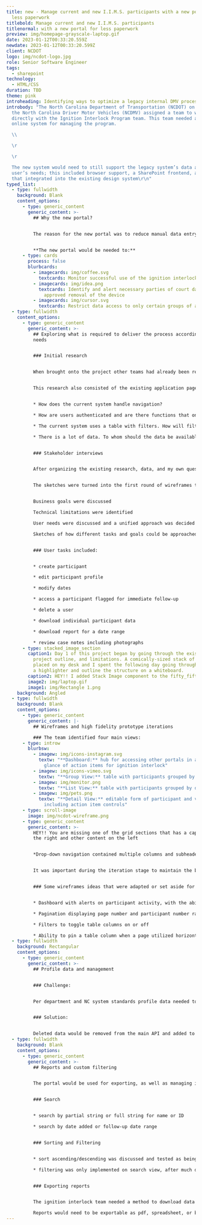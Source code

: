```yaml
---
title: new - Manage current and new I.I.M.S. participants with a new portal for
  less paperwork
titlebold: Manage current and new I.I.M.S. participants
titlenormal: with a new portal for less paperwork
preview: img/homepage-grayscale-laptop.gif
date: 2023-01-12T00:33:20.559Z
newdate: 2023-01-12T00:33:20.599Z
client: NCDOT
logo: img/ncdot-logo.jpg
role: Senior Software Engineer
tags:
  - sharepoint
technology:
  - HTML/CSS
duration: TBD
theme: pink
introheading: Identifying ways to optimize a legacy internal DMV process digitally
introbody: "The North Carolina Department of Transportation (NCDOT) on behalf of
  the North Carolina Driver Motor Vehicles (NCDMV) assigned a team to work
  directly with the Ignition Interlock Program team. This team needed a new
  online system for managing the program.

  \\ 

  \r

  \r

  The new system would need to still support the legacy system’s data and its
  user’s needs; this included browser support, a SharePoint frontend, and UI
  that integrated into the existing design system\r\n"
typed_list:
  - type: fullwidth
    background: Blank
    content_options:
      - type: generic_content
        generic_content: >-
          ## Why the new portal?


          The reason for the new portal was to reduce manual data entry, as well as a way to integrate desired features to aid in managing existing, stale, and new participants and vendors


          **The new portal would be needed to:**
      - type: cards
        process: false
        blurbcards:
          - imagecards: img/coffee.svg
            textcards: Monitor successful use of the ignition interlock device
          - imagecards: img/idea.png
            textcards: Identify and alert necessary parties of court dates and eventual
              approved removal of the device
          - imagecards: img/cursor.svg
            textcards: Restrict data access to only certain groups of authenticated users
  - type: fullwidth
    content_options:
      - type: generic_content
        generic_content: >-
          ## Exploring what is required to deliver the process according to user
          needs


          ### Initial research


          When brought onto the project other teams had already been researching and working on the legislation and budget allowance involved in getting the project started for years. No visual design or development had started, however.


          This research also consisted of the existing application pages and online database that this portal would be incorporated with. We knew the backend database would need data structure updates. I worked with the backend team to define the transition from the existing system to the new in preparation for the UI changes.


          * How does the current system handle navigation?

          * How are users authenticated and are there functions that only some users have access to? What does an unauthenticated user see?

          * The current system uses a table with filters. How will filtering be handled without a SharePoint backend?

          * There is a lot of data. To whom should the data be available, when, and how can the data be grouped into views?


          ### Stakeholder interviews


          After organizing the existing research, data, and my own questions I consulted with the internal project lead. We unified on a strategy before driving downtown to meet with the project owner. The project owner provided precise insight and feedback.


          The sketches were turned into the first round of wireframes to cover each user task.During the interview I sketched out a few components and user flows to ensure we all understood ideas discussed.


          Business goals were discussed

          Technical limitations were identified

          User needs were discussed and a unified approach was decided upon

          Sketches of how different tasks and goals could be approached were created during the initial interview


          ### User tasks included:


          * create participant

          * edit participant profile

          * modify dates

          * access a participant flagged for immediate follow-up

          * delete a user

          * download individual participant data

          * download report for a date range

          * review case notes including photographs
      - type: stacked_image_section
        caption1: Day 1 of this project began by going through the existing research,
          project outline, and limitations. A comically-sized stack of paper was
          placed on my desk and I spent the following day going through it with
          a highlighter and outline the structure on a whiteboard.
        caption2: HEY!! I added Stack Image component to the fifty_fifty layout
        image2: img/laptop.gif
        image1: img/Rectangle 1.png
    background: Angled
  - type: fullwidth
    background: Blank
    content_options:
      - type: generic_content
        generic_content: |-
          ## Wireframes and high fidelity prototype iterations

          ### The team identified four main views:
      - type: introw
        blurbsw:
          - imagew: img/icons-instagram.svg
            textw: "**Dashboard:** hub for accessing other portals in addition to a quick
              glance of action items for ignition interlock"
          - imagew: img/icons-vimeo.svg
            textw: "**Group View:** table with participants grouped by date added"
          - imagew: img/monitor.png
            textw: "**List View:** table with participants grouped by date added"
          - imagew: img/pets.png
            textw: "**Detail View:** editable form of participant and vendor information
              including action item controls"
      - type: scroll-image
        image: img/ncdot-wireframe.png
      - type: generic_content
        generic_content: >-
          H﻿EY!! You are missing one of the grid sections that has a caption of
          the right and other content on the left


          *Drop-down navigation contained multiple columns and subheaders. This navigation was duplicated within the code for muliple screen sizes rather than using CSS to adjust the layout*


          It was important during the iteration stage to maintain the basic structure of the existing pages. The DMV team did not want a rebrand and wanted the new system to fit in atheistically with the existing SharePoint design system. This meant the focus would be on optimized functionality and user experience.


          ### Some wireframes ideas that were adapted or set aside for later updates:


          * Dashboard with alerts on participant activity, with the ability to set reminders

          * Pagination displaying page number and participant number ranges

          * Filters to toggle table columns on or off

          * Ability to pin a table column when a page utilized horizontal scrolling
  - type: fullwidth
    background: Rectangular
    content_options:
      - type: generic_content
        generic_content: >-
          ## Profile data and management


          ### Challenge:


          Per department and NC system standards profile data needed to be retained for years. Users also needed to be able to remove accounts whether due to error or dismissal from the program.


          ### Solution:


          Deleted data would be removed from the main API and added to a separate API for deleted accounts. This delete API would auto remove data after a certain amount of time, according to state regulations. This process would allow users deleted in error to be reinstated.
  - type: fullwidth
    background: Blank
    content_options:
      - type: generic_content
        generic_content: >-
          ## Reports and custom filtering


          The portal would be used for exporting, as well as managing information. Reports would contain features for search, sorting, and filtering.


          ### Search


          * search by partial string or full string for name or ID

          * search by date added or follow-up date range


          ### Sorting and Filtering


          * sort ascending/descending was discussed and tested as being based on ID or last name, and status

          * filtering was only implemented on search view, after much discussion


          ### Exporting reports


          The ignition interlock team needed a method to download data based on customizable criteria.

          Reports would need to be exportable as pdf, spreadsheet, or both as a single download
---
```

